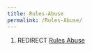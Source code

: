 ```yaml
---
title: Rules-Abuse
permalink: /Rules-Abuse/
---
```


1.  REDIRECT [Rules Abuse](Rules_Abuse "wikilink")